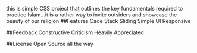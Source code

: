 this is simple CSS project that outlines the key fundamentals required to practice Islam...it is a rather way to invite outsiders and showcase the beauty of our religion
##Features Cade Stack Sliding Simple UI Responsive

##Feedback Constructive Criticism Heavily Appreciated

##License Open Source all the way
